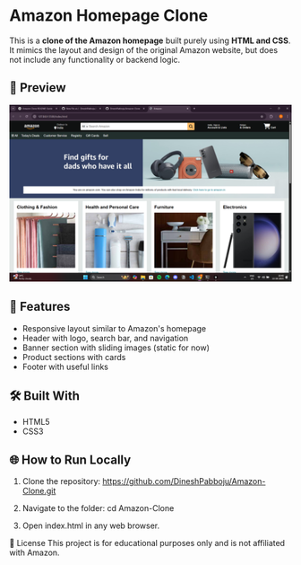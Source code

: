 # Amazon Homepage Clone

This is a **clone of the Amazon homepage** built purely using **HTML and CSS**. It mimics the layout and design of the original Amazon website, but does not include any functionality or backend logic.

## 📸 Preview

![Amazon Clone Preview](preview.png)


## 🚀 Features

- Responsive layout similar to Amazon's homepage
- Header with logo, search bar, and navigation
- Banner section with sliding images (static for now)
- Product sections with cards
- Footer with useful links

## 🛠️ Built With

- HTML5
- CSS3 


## 🌐 How to Run Locally

1. Clone the repository: https://github.com/DineshPabboju/Amazon-Clone.git

2. Navigate to the folder:
    cd Amazon-Clone
3. Open index.html in any web browser.





📄 License
This project is for educational purposes only and is not affiliated with Amazon.








